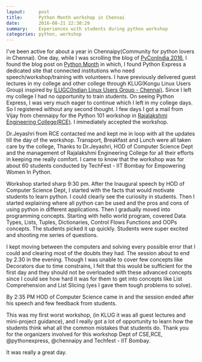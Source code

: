 ```yaml
---
layout:     post
title:      Python Month workshop in Chennai
date:       2016-08-21 22:30:29
summary:    Experiences with students during python workshop
categories: python, workshop
---
```


I've been active for about a year in Chennaipy(Community for python lovers in Chennai). One day, while I was scrolling the blog of [PyConIndia 2016](https://in.pycon.org/blog/2016/), I found the blog post on [Python Month](http://blog.pythonexpress.in/posts/python-month-has-arrived/) in which, I found Python Express a dedicated site that connected institutions who need speech/workshop/training with volunteers. I have previously delivered guest lectures in my college and other college through KLUG(Kongu Linux Users Group) inspired by [ILUGC(Indian Linux Users Group - Chennai)](http://ilugc.in/). Since I left my college I had no opportunity to train students. On seeing Python Express, I was very much eager to continue which I left in my college days. So I registered without any second thought. I few days I got a mail from Vijay from chennaipy for the Python 101 workshop in [Rajalakshmi Engineering College(RCE)](http://www.rajalakshmi.org/). I immediately accepted the workshop.

Dr.Jeyashri from RCE contacted me and kept me in loop with all the updates till the day of the workshop. Transport, Breakfast and Lunch were all taken care by the college, Thanks to Dr.Jeyashri, HOD of Computer Science Dept and the management of Rajalakshmi Engineering College for all their efforts in keeping me really comfort. I came to know that the workshop was for about 60 students conducted by TechFest - IIT Bombay for Empowering Women In Python.

Workshop started sharp 9:30 pm.  After the Inaugural speech by HOD of Computer Science Dept, I started with the facts that would motivate students to learn python. I could clearly see the curiosity in students. Then I started explaining where all python can be used and the pros and cons of using python in different applications. Then I gradually moved into programming concepts. Starting with hello world program, covered Data Types, Lists, Tuples, Dictionaries, Control Flows Functions and OOPs concepts. The students picked it up quickly. Students were super excited and shooting me series of questions. 

I kept moving between the computers and solving every possible error that I could and clearing most of the doubts they had. The session about to end by 2.30 in the evening. Though I was unable to cover few concepts like Decorators due to time constrains, I felt that this would be sufficient for the first day and they should not be overloaded with these advanced concepts since I could see how hard it was for them to get into concepts like List Comprehension and List Slicing (yes I gave them tough problems to solve). 

By 2:35 PM HOD of Computer Science came in and the session ended after his speech and few feedback from students. 

This was my first worst workshop, (in KLUG it was all guest lectures and mini-project guidance), and I really got a lot of opportunity to learn how the students think what all the common mistakes that students do. Thank you for the organizers involved for this workshop  Dept of CSE,RCE, @pythonexpress, @chennaipy and Techfest - IIT Bombay. 

It was really a great day.